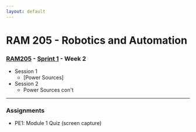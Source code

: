 ```yaml
---
layout: default
---
```


# RAM 205 - Robotics and Automation

### [RAM205](../../) - [Sprint 1](../) - Week 2

- Session 1
    - [Power Sources]
- Session 2
    - Power Sources con't

---

### Assignments

- PE1: Module 1 Quiz (screen capture)
